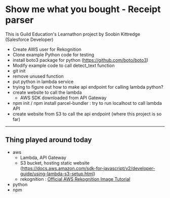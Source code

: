 # Show me what you bought - Receipt parser

This is Guild Education's Learnathon project by Soobin Kittredge (Salesforce Developer)

- Create AWS user for Rekognition
- Clone example Python code for testing
- install boto3 package for python (https://github.com/boto/boto3)
- Modify example code to call detect_text function
- git init
- remove unused function
- put python in lambda service
- trying to figure out how to make api endpoint for calling lambda python?
- create website to call the lambda
  - AWS SDK downloaded from API Gateway
- npm init / npm install parcel-bundler : try to run localhost to call lambda API
- create website from S3 to call the api endpoint (where this project is so far)

---

## Thing played around today

- aws
  - Lambda, API Gateway
  - S3 bucket, hosting static website (https://docs.aws.amazon.com/sdk-for-javascript/v2/developer-guide/using-lambda-s3-setup.html)
  - rekognition : [Official AWS Rekognition Image Tutorial](https://docs.aws.amazon.com/rekognition/latest/dg/images-bytes.html)
- python
- npm
